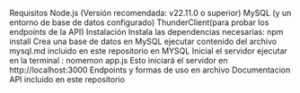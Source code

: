 Requisitos
Node.js (Versión recomendada: v22.11.0 o superior)
MySQL (y un entorno de base de datos configurado)
ThunderClient(para probar los endpoints de la API)
Instalación
Instala las dependencias necesarias:
npm install
Crea una base de datos en MySQL
ejecutar contenido del archivo mysql.md incluido en este repositorio en MYSQL
Inicial el servidor
ejecutar en la terminal : nomemon app.js
Esto iniciará el servidor en http://localhost:3000
Endpoints y formas de uso en archivo Documentacion API incluido en este repositorio
